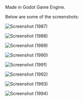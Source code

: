 Made in Godot Game Engine. 

Below are some of the screenshots:

![Screenshot (1987)](https://github.com/adityag795/ClearCode_Tut/assets/16107572/534b52a3-5975-484d-a703-4a15f308e6cc)



![Screenshot (1988)](https://github.com/adityag795/ClearCode_Tut/assets/16107572/19537421-a995-4cd5-ada5-4d2c360ff6bf)



![Screenshot (1989)](https://github.com/adityag795/ClearCode_Tut/assets/16107572/b53e78b3-3867-4233-85d3-f50063aab241)



![Screenshot (1990)](https://github.com/adityag795/ClearCode_Tut/assets/16107572/c32b81fd-16db-46c9-8268-f62fe41922e9)



![Screenshot (1991)](https://github.com/adityag795/ClearCode_Tut/assets/16107572/fe468cd1-d248-40e5-85d7-dbc7980894dc)



![Screenshot (1992)](https://github.com/adityag795/ClearCode_Tut/assets/16107572/0e7e2adc-ddf5-408b-a0df-9f4867264f81)



![Screenshot (1993)](https://github.com/adityag795/ClearCode_Tut/assets/16107572/422c4343-36f7-40f7-ace8-1542f3383113)



![Screenshot (1994)](https://github.com/adityag795/ClearCode_Tut/assets/16107572/d70c3ca3-ded4-4f6a-a811-90746c55d38c)

